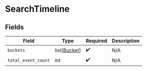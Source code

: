 # SearchTimeline


## Fields

| Field                                         | Type                                          | Required                                      | Description                                   |
| --------------------------------------------- | --------------------------------------------- | --------------------------------------------- | --------------------------------------------- |
| `buckets`                                     | list[[Bucket](../../models/shared/bucket.md)] | :heavy_check_mark:                            | N/A                                           |
| `total_event_count`                           | *int*                                         | :heavy_check_mark:                            | N/A                                           |